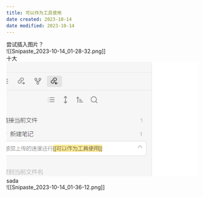 ```yaml
---
title: 可以作为工具使用
date created: 2023-10-14
date modified: 2023-10-14
---
```


尝试插入图片？  
![[Snipaste_2023-10-14_01-28-32.png]]  
十大  
![Snipaste_2023-10-14_01-36-12](images/Snipaste_2023-10-14_01-36-12.png)  
sada  
![[Snipaste_2023-10-14_01-36-12.png]]
